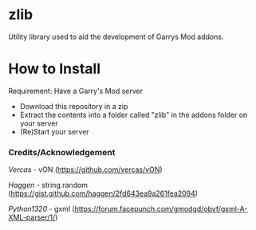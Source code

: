 # zlib
Utility library used to aid the development of Garrys Mod addons.

# How to Install
Requirement: Have a Garry's Mod server

- Download this repository in a zip
- Extract the contents into a folder called "zlib" in the addons folder on your server
- (Re)Start your server

### Credits/Acknowledgement
_Vercas_ - vON (https://github.com/vercas/vON)

_Haggen_ - string.random (https://gist.github.com/haggen/2fd643ea9a261fea2094)

_Python1320_ - gxml (https://forum.facepunch.com/gmodgd/obvf/gxml-A-XML-parser/1/)
